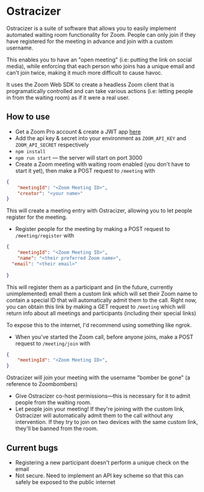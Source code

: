 # Ostracizer

Ostracizer is a suite of software that allows you to easily implement automated waiting room functionality for Zoom. People can only join if they have registered for the meeting in advance and join with a custom username.

This enables you to have an "open meeting" (i.e: putting the link on social media), while enforcing that each person who joins has a unique email and can't join twice, making it much more difficult to cause havoc. 

It uses the Zoom Web SDK to create a headless Zoom client that is programatically controlled and can take various actions (i.e: letting people in from the waiting room) as if it were a real user.

## How to use

* Get a Zoom Pro account & create a JWT app [here](https://marketplace.zoom.us/develop/create)
* Add the api key & secret into your environment as `ZOOM_API_KEY` and `ZOOM_API_SECRET` respectively
* `npm install`
* `npm run start` — the server will start on port 3000
* Create a Zoom meeting with waiting room enabled (you don't have to start it yet), then make a POST request to `/meeting` with  
```json
{
	"meetingId": "<Zoom Meeting ID>",
	"creator": "<your name>"
}
```
This will create a meeting entry with Ostracizer, allowing you to let people register for the meeting.
* Register people for the meeting by making a POST request to `/meeting/register` with  
```json
{
	"meetingId": "<Zoom Meeting ID>",
	"name": "<their preferred Zoom name>",
  "email": "<their email>"
  
}
```
This will register them as a participant and (in the future, currently unimplemented) email them a custom link which will set their Zoom name to contain a special ID that will automatically admit them to the call. Right now, you can obtain this link by making a GET request to `/meeting` which will return info about all meetings and participants (including their special links)

To expose this to the internet, I'd recommend using something like ngrok.

* When you've started the Zoom call, before anyone joins, make a POST request to `/meeting/join` with 
```json
{
	"meetingId": "<Zoom Meeting ID>",
}
```
Ostracizer will join your meeting with the username "bomber be gone" (a reference to Zoombombers)

* Give Ostracizer co-host permissions—this is necessary for it to admit people from the waiting room.
* Let people join your meeting! If they're joining with the custom link, Ostracizer will automatically admit them to the call without any intervention. If they try to join on two devices with the same custom link, they'll be banned from the room.


## Current bugs
- Registering a new participant doesn't perform a unique check on the email
- Not secure. Need to implement an API key scheme so that this can safely be exposed to the public internet




